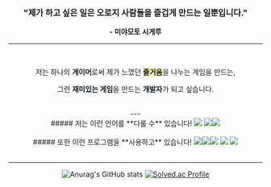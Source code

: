 <center>

### **"제가 하고 싶은 일은 오로지 사람들을 즐겁게 만드는 일뿐입니다."**  
**- 미야모토 시게루**

---
<br>

저는 하나의 **게이머**로써 제가 느꼈던 <span style='background-color:#fff5b1'>**즐거움**</span>을 나누는 게임을 만드는,

그런 <span style='background-color:#f1f8ff'>**재미있는 게임**</span>을 만드는 <span style='background-color:#f1f8ff'>**개발자**</span>가 되고 싶습니다.  

<br>
---

<br>
##### 저는 이런 언어를 **다룰 수** 있습니다!
<img src="https://img.shields.io/badge/C-A8B9CC?style=for-the-badge&logo=C&logoColor=white"> <img src="https://img.shields.io/badge/C%23-239120?style=for-the-badge&logo=C Sharp&logoColor=white"><img src="https://img.shields.io/badge/C++-00599C?style=for-the-badge&logo=C%2B%2B&logoColor=white">
<br><br>
##### 또한 이런 프로그램을 **사용하고** 있습니다!
<img src="https://img.shields.io/badge/Unity-181717?style=for-the-badge&logo=unity&logoColor=white"><img src="https://img.shields.io/badge/Unreal Engine-0E1128?style=for-the-badge&logo=Unreal Engine&logoColor=white"><img src="https://img.shields.io/badge/Git-F05032?style=for-the-badge&logo=Git&logoColor=white">  <img src="https://img.shields.io/badge/Sourcetree-0052CC?style=for-the-badge&logo=Sourcetree&logoColor=white">  <img src="https://img.shields.io/badge/Visual Studio-5C2D91?style=for-the-badge&logo=Visual Studio&logoColor=white">  
<br><br>

---

![Anurag's GitHub stats](https://github-readme-stats.vercel.app/api?username=zanke27&show_icons=true&theme=radical)
[![Solved.ac Profile](http://mazassumnida.wtf/api/v2/generate_badge?boj=zanke27)](https://solved.ac/zanke27/)
</center>

